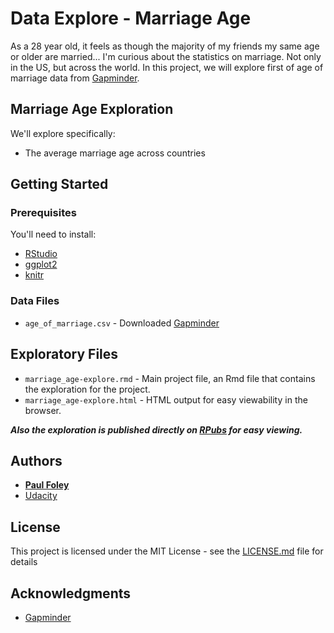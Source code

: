 # Data Explore - Marriage Age

As a 28 year old, it feels as though the majority of my friends my same age or older are married... I'm curious about the statistics on marriage. Not only in the US, but across the world. In this project, we will explore first of age of marriage data from [Gapminder](http://www.gapminder.org/data/).


## Marriage Age Exploration

We'll explore specifically:

* The average marriage age across countries

## Getting Started

### Prerequisites

You'll need to install:

* [RStudio](https://www.rstudio.com/products/rstudio/download/)
* [ggplot2](http://ggplot2.org/)
* [knitr](https://yihui.name/knitr/)

### Data Files

* `age_of_marriage.csv` - Downloaded [Gapminder](http://www.gapminder.org/data/)


## Exploratory Files

* `marriage_age-explore.rmd` - Main project file, an Rmd file that contains the exploration for the project. 
* `marriage_age-explore.html` - HTML output for easy viewability in the browser.

_**Also the exploration is published directly on [RPubs](http://rpubs.com/paulfoley/marriage_age-explore) for easy viewing.**_


## Authors

* **[Paul Foley](https://github.com/paulfoley)**
* [Udacity](https://www.udacity.com/)


## License

This project is licensed under the MIT License - see the [LICENSE.md](LICENSE.md) file for details


## Acknowledgments

* [Gapminder](http://www.gapminder.org/data/)

